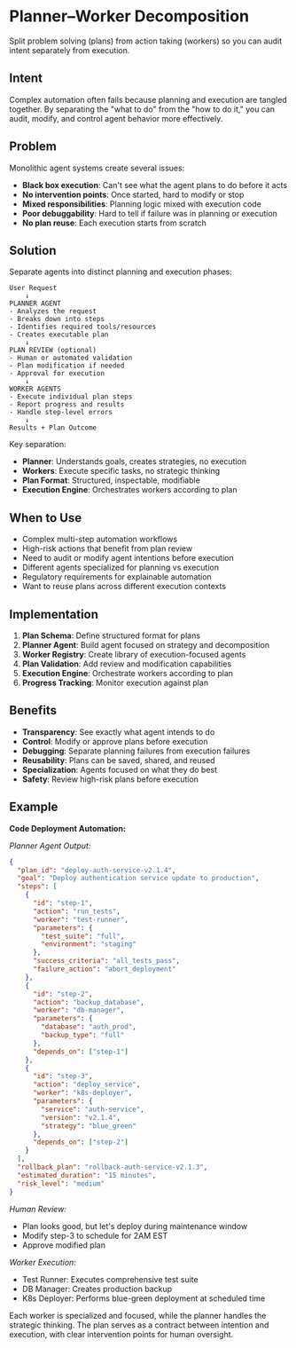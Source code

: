 # Planner–Worker Decomposition

Split problem solving (plans) from action taking (workers) so you can audit intent separately from execution.

## Intent

Complex automation often fails because planning and execution are tangled together. By separating the "what to do" from the "how to do it," you can audit, modify, and control agent behavior more effectively.

## Problem

Monolithic agent systems create several issues:
- **Black box execution**: Can't see what the agent plans to do before it acts
- **No intervention points**: Once started, hard to modify or stop
- **Mixed responsibilities**: Planning logic mixed with execution code
- **Poor debuggability**: Hard to tell if failure was in planning or execution
- **No plan reuse**: Each execution starts from scratch

## Solution

Separate agents into distinct planning and execution phases:

```
User Request
    ↓
PLANNER AGENT
- Analyzes the request
- Breaks down into steps
- Identifies required tools/resources
- Creates executable plan
    ↓
PLAN REVIEW (optional)
- Human or automated validation
- Plan modification if needed
- Approval for execution
    ↓
WORKER AGENTS
- Execute individual plan steps
- Report progress and results
- Handle step-level errors
    ↓
Results + Plan Outcome
```

Key separation:
- **Planner**: Understands goals, creates strategies, no execution
- **Workers**: Execute specific tasks, no strategic thinking
- **Plan Format**: Structured, inspectable, modifiable
- **Execution Engine**: Orchestrates workers according to plan

## When to Use

- Complex multi-step automation workflows
- High-risk actions that benefit from plan review
- Need to audit or modify agent intentions before execution
- Different agents specialized for planning vs execution
- Regulatory requirements for explainable automation
- Want to reuse plans across different execution contexts

## Implementation

1. **Plan Schema**: Define structured format for plans
2. **Planner Agent**: Build agent focused on strategy and decomposition
3. **Worker Registry**: Create library of execution-focused agents
4. **Plan Validation**: Add review and modification capabilities
5. **Execution Engine**: Orchestrate workers according to plan
6. **Progress Tracking**: Monitor execution against plan

## Benefits

- **Transparency**: See exactly what agent intends to do
- **Control**: Modify or approve plans before execution
- **Debugging**: Separate planning failures from execution failures
- **Reusability**: Plans can be saved, shared, and reused
- **Specialization**: Agents focused on what they do best
- **Safety**: Review high-risk plans before execution

## Example

**Code Deployment Automation:**

*Planner Agent Output:*
```json
{
  "plan_id": "deploy-auth-service-v2.1.4",
  "goal": "Deploy authentication service update to production",
  "steps": [
    {
      "id": "step-1",
      "action": "run_tests",
      "worker": "test-runner",
      "parameters": {
        "test_suite": "full",
        "environment": "staging"
      },
      "success_criteria": "all_tests_pass",
      "failure_action": "abort_deployment"
    },
    {
      "id": "step-2", 
      "action": "backup_database",
      "worker": "db-manager",
      "parameters": {
        "database": "auth_prod",
        "backup_type": "full"
      },
      "depends_on": ["step-1"]
    },
    {
      "id": "step-3",
      "action": "deploy_service",
      "worker": "k8s-deployer", 
      "parameters": {
        "service": "auth-service",
        "version": "v2.1.4",
        "strategy": "blue_green"
      },
      "depends_on": ["step-2"]
    }
  ],
  "rollback_plan": "rollback-auth-service-v2.1.3",
  "estimated_duration": "15 minutes",
  "risk_level": "medium"
}
```

*Human Review:*
- Plan looks good, but let's deploy during maintenance window
- Modify step-3 to schedule for 2AM EST
- Approve modified plan

*Worker Execution:*
- Test Runner: Executes comprehensive test suite
- DB Manager: Creates production backup
- K8s Deployer: Performs blue-green deployment at scheduled time

Each worker is specialized and focused, while the planner handles the strategic thinking. The plan serves as a contract between intention and execution, with clear intervention points for human oversight.
